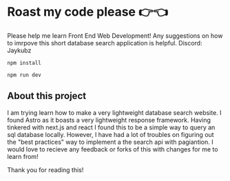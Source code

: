 # Roast my code please 👉👈 

Please help me learn Front End Web Development! Any suggestions on how to imrpove this short database search application is helpful. Discord: Jaykubz

```
npm install
```
```
npm run dev
```

## About this project

I am trying learn how to make a very lightweight database search website. I found Astro as it boasts a very lightweight response framework. Having tinkered with next.js and react I found this to be a simple way to query an sql database locally. However, I have had a lot of troubles on figuring out the "best practices" way to implement a the search api with pagiantion. I would love to recieve any feedback or forks of this with changes for me to learn from!

Thank you for reading this!